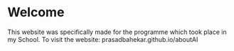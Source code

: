 # Welcome
This website was specifically made for the programme which took place in my School.
To visit the website: prasadbahekar.github.io/aboutAI
